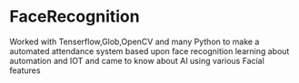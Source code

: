 # FaceRecognition
Worked with Tenserflow,Glob,OpenCV and many Python to make a automated attendance system based upon face recognition learning about automation and IOT and came to know about AI using various Facial features
